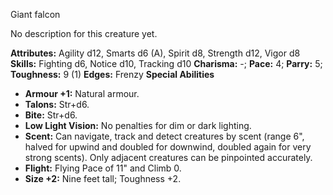 Giant falcon

No description for this creature yet.

**Attributes:** Agility d12, Smarts d6 (A), Spirit d8, Strength d12,
Vigor d8
**Skills:** Fighting d6, Notice d10, Tracking d10
**Charisma:** -; **Pace:** 4; **Parry:** 5; **Toughness:** 9 (1)
**Edges:** Frenzy
**Special Abilities**
- **Armour +1:** Natural armour.
- **Talons:** Str+d6.
- **Bite:** Str+d6.
- **Low Light Vision:** No penalties for dim or dark lighting.
- **Scent:** Can navigate, track and detect creatures by scent (range
6", halved for upwind and doubled for downwind, doubled again for very
strong scents). Only adjacent creatures can be pinpointed accurately.
- **Flight:** Flying Pace of 11" and Climb 0.
- **Size +2:** Nine feet tall; Toughness +2.

